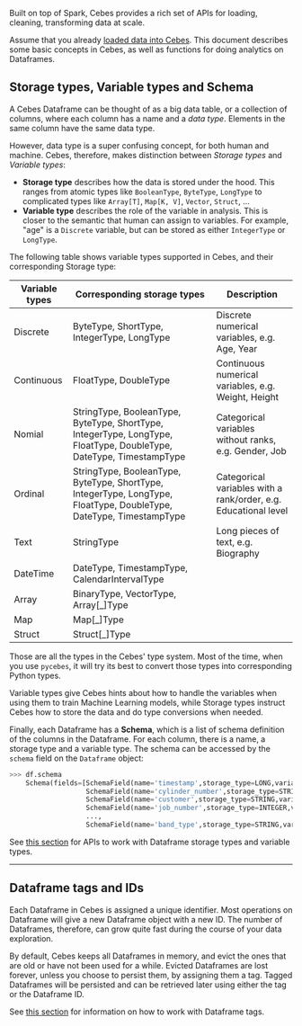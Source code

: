 Built on top of Spark, Cebes provides a rich set of APIs for loading, cleaning, transforming data at scale.

Assume that you already [loaded data into Cebes](session_load_data.md). This document describes
some basic concepts in Cebes, as well as functions for doing analytics on Dataframes.

<a name="cebes-types"></a>
## Storage types, Variable types and Schema

A Cebes Dataframe can be thought of as a big data table, or a collection of columns, 
where each column has a name and a _data type_. Elements in the same column have the same data type.

However, data type is a super confusing concept, for both human and machine. Cebes, therefore, makes 
distinction between _Storage types_ and _Variable types_:

- **Storage type** describes how the data is stored under the hood. This ranges from atomic types 
 like `BooleanType`, `ByteType`, `LongType` to complicated types like `Array[T]`, `Map[K, V]`, 
 `Vector`, `Struct`, ...
- **Variable type** describes the role of the variable in analysis. This is closer to the semantic
 that human can assign to variables. For example, "age" is a `Discrete` variable, but can be stored
 as either `IntegerType` or `LongType`.
 
The following table shows variable types supported in Cebes, and their corresponding Storage type:

| Variable types 	| Corresponding storage types                                                                                         	| Description                                                     	|
|----------------	|---------------------------------------------------------------------------------------------------------------------	|-----------------------------------------------------------------	|
| Discrete       	| ByteType, ShortType, IntegerType, LongType                                                                          	| Discrete numerical variables, e.g. Age, Year                    	|
| Continuous     	| FloatType, DoubleType                                                                                               	| Continuous numerical variables, e.g. Weight, Height             	|
| Nomial         	| StringType, BooleanType, ByteType, ShortType, IntegerType, LongType, FloatType, DoubleType, DateType, TimestampType 	| Categorical variables without ranks, e.g. Gender, Job           	|
| Ordinal        	| StringType, BooleanType, ByteType, ShortType, IntegerType, LongType, FloatType, DoubleType, DateType, TimestampType 	| Categorical variables with a rank/order, e.g. Educational level 	|
| Text           	| StringType                                                                                                          	| Long pieces of text, e.g. Biography                             	|
| DateTime       	| DateType, TimestampType, CalendarIntervalType                                                                       	|                                                                 	|
| Array          	| BinaryType, VectorType, Array[_]Type                                                                                	|                                                                 	|
| Map            	| Map[_]Type                                                                                                          	|                                                                 	|
| Struct         	| Struct[_]Type                                                                                                       	|                                                                 	|

Those are all the types in the Cebes' type system. Most of the time, when you use `pycebes`, it 
will try its best to convert those types into corresponding Python types.

Variable types give Cebes hints about how to handle the variables when using them to train 
Machine Learning models, while Storage types instruct Cebes how to store the data and do type
conversions when needed. 

Finally, each Dataframe has a **Schema**, which is a list of schema definition of the columns
in the Dataframe. For each column, there is a name, a storage type and a variable type. The 
schema can be accessed by the `schema` field on the `Dataframe` object:

```python
>>> df.schema
    Schema(fields=[SchemaField(name='timestamp',storage_type=LONG,variable_type=DISCRETE),
                   SchemaField(name='cylinder_number',storage_type=STRING,variable_type=TEXT),
                   SchemaField(name='customer',storage_type=STRING,variable_type=TEXT),
                   SchemaField(name='job_number',storage_type=INTEGER,variable_type=DISCRETE),
                   ...,
                   SchemaField(name='band_type',storage_type=STRING,variable_type=TEXT)])
```

See [this section](dataframe_guide.md#working-with-types) for APIs to work with Dataframe 
storage types and variable types.

---
<a name="dataframe-tags"></a>
## Dataframe tags and IDs

Each Dataframe in Cebes is assigned a unique identifier. Most operations on Dataframe will 
give a new Dataframe object with a new ID. The number of Dataframes, therefore, can grow 
quite fast during the course of your data exploration.

By default, Cebes keeps all Dataframes in memory, and evict the ones that are old or have 
not been used for a while. Evicted Dataframes are lost forever, unless you choose to persist 
them, by assigning them a tag. Tagged Dataframes will be persisted and can be retrieved later
using either the tag or the Dataframe ID.

See [this section](session_df.md) for information on how to work with Dataframe tags.
